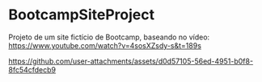 # BootcampSiteProject
Projeto de um site fictício de Bootcamp, baseando no vídeo: https://www.youtube.com/watch?v=4sosXZsdy-s&t=189s

https://github.com/user-attachments/assets/d0d57105-56ed-4951-b0f8-8fc54cfdecb9

